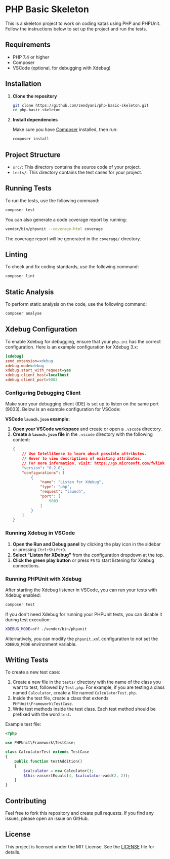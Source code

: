 # PHP Basic Skeleton

This is a skeleton project to work on coding katas using PHP and PHPUnit. Follow the instructions below to set up the project and run the tests.

## Requirements

- PHP 7.4 or higher
- Composer
- VSCode (optional, for debugging with Xdebug)

## Installation

1. **Clone the repository**

   ```bash
   git clone https://github.com/zendyani/php-basic-skeleton.git
   cd php-basic-skeleton
   ```

2. **Install dependencies**

   Make sure you have [Composer](https://getcomposer.org/) installed, then run:

   ```bash
   composer install
   ```

## Project Structure

- `src/`: This directory contains the source code of your project.
- `tests/`: This directory contains the test cases for your project.

## Running Tests

To run the tests, use the following command:

```bash
composer test
```

You can also generate a code coverage report by running:

```bash
vendor/bin/phpunit --coverage-html coverage
```

The coverage report will be generated in the `coverage/` directory.

## Linting

To check and fix coding standards, use the following command:

```bash
composer lint
```

## Static Analysis

To perform static analysis on the code, use the following command:

```bash
composer analyse
```

## Xdebug Configuration

To enable Xdebug for debugging, ensure that your `php.ini` has the correct configuration. Here is an example configuration for Xdebug 3.x:

```ini
[xdebug]
zend_extension=xdebug
xdebug.mode=debug
xdebug.start_with_request=yes
xdebug.client_host=localhost
xdebug.client_port=9003
```

### Configuring Debugging Client

Make sure your debugging client (IDE) is set up to listen on the same port (9003). Below is an example configuration for VSCode:

**VSCode `launch.json` example:**

1. **Open your VSCode workspace** and create or open a `.vscode` directory.
2. **Create a `launch.json` file** in the `.vscode` directory with the following content:
    ```json
    {
        // Use IntelliSense to learn about possible attributes.
        // Hover to view descriptions of existing attributes.
        // For more information, visit: https://go.microsoft.com/fwlink/?linkid=830387
        "version": "0.2.0",
        "configurations": [
            {
                "name": "Listen for Xdebug",
                "type": "php",
                "request": "launch",
                "port": [
                    9003
                ]
            }
        ]
    }
    ```
### Running Xdebug in VSCode

1. **Open the Run and Debug panel** by clicking the play icon in the sidebar or pressing `Ctrl+Shift+D`.
2. **Select "Listen for XDebug"** from the configuration dropdown at the top.
3. **Click the green play button** or press `F5` to start listening for Xdebug connections.

### Running PHPUnit with Xdebug

After starting the Xdebug listener in VSCode, you can run your tests with Xdebug enabled:

```bash
composer test
```

If you don't need Xdebug for running your PHPUnit tests, you can disable it during test execution:

```bash
XDEBUG_MODE=off ./vendor/bin/phpunit
```

Alternatively, you can modify the `phpunit.xml` configuration to not set the `XDEBUG_MODE` environment variable.

## Writing Tests

To create a new test case:

1. Create a new file in the `tests/` directory with the name of the class you want to test, followed by `Test.php`. For example, if you are testing a class named `Calculator`, create a file named `CalculatorTest.php`.
2. Inside the test file, create a class that extends `PHPUnit\Framework\TestCase`.
3. Write test methods inside the test class. Each test method should be prefixed with the word `test`.

Example test file:

```php
<?php

use PHPUnit\Framework\TestCase;

class CalculatorTest extends TestCase
{
    public function testAddition()
    {
        $calculator = new Calculator();
        $this->assertEquals(4, $calculator->add(2, 2));
    }
}
```

## Contributing

Feel free to fork this repository and create pull requests. If you find any issues, please open an issue on GitHub.

## License

This project is licensed under the MIT License. See the [LICENSE](LICENSE) file for details.
